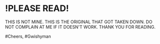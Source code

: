 # !PLEASE READ!
THIS IS NOT MINE.
THIS IS THE ORIGINAL THAT GOT TAKEN DOWN.
DO NOT COMPLAIN AT ME IF IT DOESN'T WORK.
THANK YOU FOR READING.

#Cheers,
#Gwishyman
